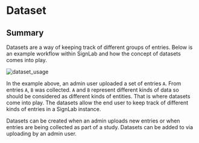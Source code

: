 # Dataset

## Summary

Datasets are a way of keeping track of different groups of entries. Below is an example workflow within SignLab and how the
concept of datasets comes into play.

![dataset_usage](../../../docs/source/_static/images/dataset_usage.jpg)

In the example above, an admin user uploaded a set of entries `A`. From entries `A`, `B` was collected. `A` and `B` represent different kinds of data so should be considered as different kinds of entities. That is where datasets come into play. The datasets allow the end user to keep track of different kinds of entries in a SignLab instance.

Datasets can be created when an admin uploads new entries or when entries are being collected as part of a study. Datasets can be added to via uploading by an admin user.
